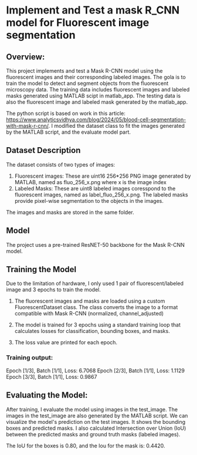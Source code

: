 # Implement and Test a mask R_CNN model for Fluorescent image segmentation
## Overview:

This project implements and test a Mask R-CNN model using the fluorescent images and their corresponding labeled images. The gola is to train the model to detect and segment objects from the fluorescent microscopy data. The training data includes fluorescent images and labeled masks generated using MATLAB scipt in matlab_app. The testing data is also the fluorescent image and labeled mask generated by the matlab_app.

The python script is based on work in this article: https://www.analyticsvidhya.com/blog/2024/05/blood-cell-segmentation-with-mask-r-cnn/.
I modified the dataset class to fit the images generated by the MATLAB script, and the evaluate model part. 

## Dataset Description

The dataset consists of two types of images:
1. Fluorescent images: These are uint16 256*256 PNG image generated by MATLAB, named as fluo_256_x.png where x is the image index
2. Labeled Masks: These are uint8 labeled images coresspond to the fluorescent images, named as label_fluo_256_x.png. The labeled masks provide pixel-wise segmentation to the objects in the images.

The images and masks are stored in the same folder.

## Model 
The project uses a pre-trained ResNET-50 backbone for the Mask R-CNN model.

## Training the Model

Due to the limitation of hardware, I only used 1 pair of fluorescent/labeled image and 3 epochs to train the model.

1. The fluorescent images and masks are loaded using a custom FluorescentDataset class. The class converts the image to a format compatible with Mask R-CNN (normalized, channel_adjusted)

2. The model is trained for 3 epochs using a standard training loop that calculates losses for classification, bounding boxes, and masks.

3. The loss value are printed for each epoch.

### Training output:

Epoch [1/3], Batch [1/1], Loss: 6.7068
Epoch [2/3], Batch [1/1], Loss: 1.1129
Epoch [3/3], Batch [1/1], Loss: 0.9867

## Evaluating the Model:

After training, I evaluate the model using images in the test_image. The images in the test_image are also generated by the MATLAB script.
We can visualize the model's prediction on the test images. It shows the bounding boxes and predicted masks.
I also calculated Intersection over Union (IoU) between the predicted masks and ground truth masks (labeled images).

The IoU for the boxes is 0.80, and the Iou for the mask is: 0.4420.



